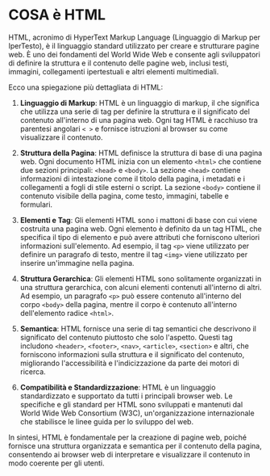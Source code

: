 <!-- @format -->

# COSA è HTML

HTML, acronimo di HyperText Markup Language (Linguaggio di Markup per IperTesto), è il linguaggio standard utilizzato per creare e strutturare pagine web. È uno dei fondamenti del World Wide Web e consente agli sviluppatori di definire la struttura e il contenuto delle pagine web, inclusi testi, immagini, collegamenti ipertestuali e altri elementi multimediali.

Ecco una spiegazione più dettagliata di HTML:

1. **Linguaggio di Markup**: HTML è un linguaggio di markup, il che significa che utilizza una serie di tag per definire la struttura e il significato del contenuto all'interno di una pagina web. Ogni tag HTML è racchiuso tra parentesi angolari `< >` e fornisce istruzioni al browser su come visualizzare il contenuto.

2. **Struttura della Pagina**: HTML definisce la struttura di base di una pagina web. Ogni documento HTML inizia con un elemento `<html>` che contiene due sezioni principali: `<head>` e `<body>`. La sezione `<head>` contiene informazioni di intestazione come il titolo della pagina, i metadati e i collegamenti a fogli di stile esterni o script. La sezione `<body>` contiene il contenuto visibile della pagina, come testo, immagini, tabelle e formulari.

3. **Elementi e Tag**: Gli elementi HTML sono i mattoni di base con cui viene costruita una pagina web. Ogni elemento è definito da un tag HTML, che specifica il tipo di elemento e può avere attributi che forniscono ulteriori informazioni sull'elemento. Ad esempio, il tag `<p>` viene utilizzato per definire un paragrafo di testo, mentre il tag `<img>` viene utilizzato per inserire un'immagine nella pagina.

4. **Struttura Gerarchica**: Gli elementi HTML sono solitamente organizzati in una struttura gerarchica, con alcuni elementi contenuti all'interno di altri. Ad esempio, un paragrafo `<p>` può essere contenuto all'interno del corpo `<body>` della pagina, mentre il corpo è contenuto all'interno dell'elemento radice `<html>`.

5. **Semantica**: HTML fornisce una serie di tag semantici che descrivono il significato del contenuto piuttosto che solo l'aspetto. Questi tag includono `<header>`, `<footer>`, `<nav>`, `<article>`, `<section>` e altri, che forniscono informazioni sulla struttura e il significato del contenuto, migliorando l'accessibilità e l'indicizzazione da parte dei motori di ricerca.

6. **Compatibilità e Standardizzazione**: HTML è un linguaggio standardizzato e supportato da tutti i principali browser web. Le specifiche e gli standard per HTML sono sviluppati e mantenuti dal World Wide Web Consortium (W3C), un'organizzazione internazionale che stabilisce le linee guida per lo sviluppo del web.

In sintesi, HTML è fondamentale per la creazione di pagine web, poiché fornisce una struttura organizzata e semantica per il contenuto della pagina, consentendo ai browser web di interpretare e visualizzare il contenuto in modo coerente per gli utenti.
